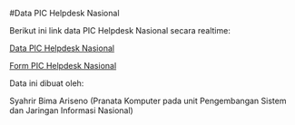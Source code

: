 #Data PIC Helpdesk Nasional


Berikut ini link data PIC Helpdesk Nasional secara realtime:

[Data PIC Helpdesk Nasional](https://docs.google.com/spreadsheets/d/1dixGJr_YrYeb3bO7yQL6CyJK85QywNX73P79WSCJTrg/edit?usp=sharing)

[Form PIC Helpdesk Nasional](https://docs.google.com/spreadsheets/d/1dixGJr_YrYeb3bO7yQL6CyJK85QywNX73P79WSCJTrg/edit?usp=sharing)

Data ini dibuat oleh: 

Syahrir Bima Ariseno (Pranata Komputer pada unit Pengembangan Sistem dan Jaringan Informasi Nasional)